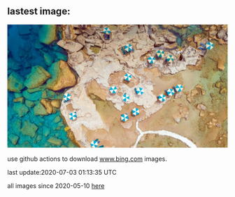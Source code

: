 ## lastest image:
![](images/RhodesIsland.jpg)

use github actions to download www.bing.com images.

last update:2020-07-03 01:13:35 UTC

all images since 2020-05-10 [here](https://github.com/counter2015/bing-daily-images/tree/master/images) 
